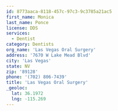 ```yaml
---
id: 8773aaca-8118-457c-97c3-9c3785a21ac5
first_name: Monica
last_name: Ponce
license: DDS
services:
  - Dentist
category: Dentists
org_name: 'Las Vegas Oral Surgery'
address: '7670 W Lake Mead Blvd'
city: 'Las Vegas'
state: NV
zip: '89128'
phone: '(702) 806-7439'
title: 'Las Vegas Oral Surgery'
_geoloc:
  lat: 36.1972
  lng: -115.269
---
```

